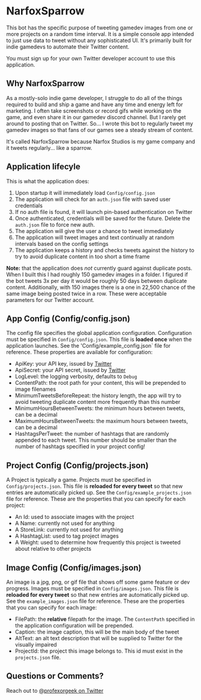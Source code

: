 # NarfoxSparrow

This bot has the specific purpose of tweeting gamedev images from one or more projects on a 
random time interval. It is a simple console app intended to just use data to tweet without
any sophisticated UI. It's primarily built for indie gamedevs to automate their Twitter content.

You must sign up for your own Twitter developer account to use this application.

## Why NarfoxSparrow

As a mostly-solo indie game developer, I struggle to do all of the things required to build 
and ship a game and have any time and energy left for marketing. I often take screenshots or record
gifs while working on the game, and even share it in our gamedev discord channel. But I rarely
get around to posting that on Twitter. So... I wrote this bot to regularly tweet my gamedev images
so that fans of our games see a steady stream of content.

It's called NarfoxSparrow because Narfox Studios is my game company and it tweets regularly... like a sparrow.

## Application lifecyle

This is what the application does:

1. Upon startup it will immediately load `Config/config.json`
1. The application will check for an `auth.json` file with saved user credentials
1. If no auth file is found, it will launch pin-based authentication on Twitter
1. Once authenticated, credentials will be saved for the future. Delete the `auth.json` file to force new auth.
1. The application will give the user a chance to tweet immediately
1. The application will tweet images and text continually at random intervals based on the config settings
1. The application keeps a history and checks tweets against the history to try to avoid duplicate content in too short a time frame

**Note:** that the application does _not_ currently guard against duplicate posts. When I built this I had roughly 150
gamedev images in a folder. I figured if the bot tweets 3x per day it would be roughly 50 days between duplicate 
content. Additionally, with 150 images there is a one in 22,500 chance of the same image being posted twice in a row. 
These were acceptable parameters for our Twitter account.

## App Config (Config/config.json)

The config file specifies the global application configuration. Configuration must be specified 
in `Config/config.json`. This file is **loaded once** when the application launches. See the 
'Config/example_config.json` file for reference. These properties are available for configuration:

- ApiKey: your API key, issued by [Twitter](https://developer.twitter.com)
- ApiSecret: your API secret, issued by [Twitter](https://developer.twitter.com)
- LogLevel: the logging verbosity, defaults to `Debug`
- ContentPath: the root path for your content, this will be prepended to image filenames
- MinimumTweetsBeforeRepeat: the history length, the app will try to avoid tweeting duplicate content more frequently than this number
- MinimumHoursBetweenTweets: the minimum hours between tweets, can be a decimal
- MaximumHoursBetweenTweets: the maximum hours between tweets, can be a decimal
- HashtagsPerTweet: the number of hashtags that are randomly appended to each tweet. This number should be smaller than the number of hashtags specified in your project config!

## Project Config (Config/projects.json)

A Project is typically a game. Projects must be specified in `Config/projects.json`. This
file is **reloaded for every tweet** so that new entries are automatically picked up. See the
`Config/example_projects.json` file for reference. These are the properties that you can specify 
for each project:

- An Id: used to associate images with the project
- A Name: currently not used for anything
- A StoreLink: currently not used for anything
- A HashtagList: used to tag project images
- A Weight: used to determine how frequently this project is tweeted about relative to other projects

## Image Config (Config/images.json)

An image is a jpg, png, or gif file that shows off some game feature or dev progress. Images must
be specified in `Config/images.json`. This file is **reloaded for every tweet** so that new entries
are automatically picked up. See the `example_images.json` file for reference. These are the properties
that you can specify for each image:

- FilePath: the **relative** filepath for the image. The `ContentPath` specified in the application configuration will be prepended.
- Caption: the image caption, this will be the main body of the tweet
- AltText: an alt text description that will be supplied to Twitter for the visually impaired
- ProjectId: the project this image belongs to. This id must exist in the `projects.json` file.

## Questions or Comments?

Reach out to [@profexorgeek on Twitter](https://twitter.com/profexorgeek)
